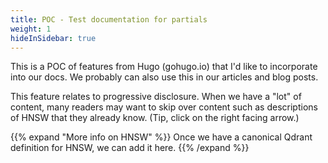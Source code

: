 ```yaml
---
title: POC - Test documentation for partials
weight: 1
hideInSidebar: true
---
```


This is a POC of features from Hugo (gohugo.io) that I'd like to incorporate into our
docs. We probably can also use this in our articles and blog posts.

This feature relates to progressive disclosure. When we have a "lot" of content, 
many readers may want to skip over content such as descriptions of HNSW that they
already know. (Tip, click on the right facing arrow.)


{{% expand "More info on HNSW" %}}
Once we have a canonical Qdrant definition for HNSW, we can add it here.
{{% /expand %}}
<br>
